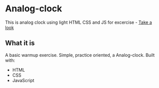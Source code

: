 # Analog-clock

 This is analog clock using light HTML CSS and JS for excercise - [Take a look](https://github.com/Kartikey1902/Analog-clock)

## What it is

A basic warmup exercise. Simple, practice oriented, a Analog-clock. Built with:

- HTML
- CSS
- JavaScript
